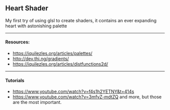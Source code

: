 ## Heart Shader

My first try of using glsl to create shaders, it contains an ever expanding heart with astonishing palette

---

#### Resources:

- https://iquilezles.org/articles/palettes/
- http://dev.thi.ng/gradients/
- https://iquilezles.org/articles/distfunctions2d/

---

#### Tutorials

- https://www.youtube.com/watch?v=f4s1h2YETNY&t=414s
- https://www.youtube.com/watch?v=3mfvZ-mdtZQ
  and more, but those are the most important.
